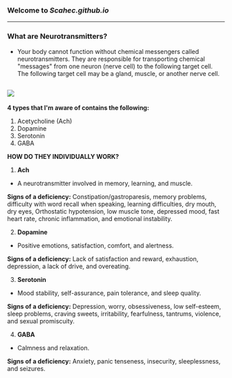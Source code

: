 ### Welcome to *Scahec.github.io*
---

### **What are Neurotransmitters?**
- Your body cannot function without chemical messengers called neurotransmitters. They are responsible for transporting chemical "messages" from one neuron (nerve cell) to the following target cell. The following target cell may be a gland, muscle, or another nerve cell.


![](https://encrypted-tbn0.gstatic.com/images?q=tbn:ANd9GcSYcmrKteMoM7PiuyLQW8WkCTbwTdRl-Id1GA&usqp=CAU)
---

**4 types that I'm aware of contains the following:**
1. Acetycholine (Ach)
2. Dopamine
3. Serotonin
4. GABA

**HOW DO THEY INDIVIDUALLY WORK?**


1. **Ach**
 - A neurotransmitter involved in memory, learning, and muscle.
 
 
 
 
 **Signs of a deficiency:** Constipation/gastroparesis, memory problems, difficulty with word recall when speaking, learning difficulties, dry mouth, dry eyes, Orthostatic hypotension, low muscle tone, depressed mood, fast heart rate, chronic inflammation, and emotional instability.
 
 
 
2. **Dopamine**
 - Positive emotions, satisfaction, comfort, and alertness.




 **Signs of a deficiency:** Lack of satisfaction and reward, exhaustion, depression, a lack of drive, and overeating.
 
 
 
3. **Serotonin**
 - Mood stability, self-assurance, pain tolerance, and sleep quality.
 
 
 
 
 **Signs of a deficiency:** Depression, worry, obsessiveness, low self-esteem, sleep problems, craving sweets, irritability, fearfulness, tantrums, violence, and sexual promiscuity.
 
 
 
4. **GABA**
 - Calmness and relaxation.
 
 
 
 
 **Signs of a deficiency:** Anxiety, panic tenseness, insecurity, sleeplessness, and seizures.






